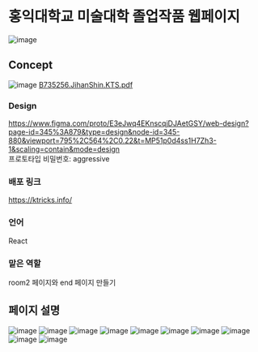 # 홍익대학교 미술대학 졸업작품 웹페이지

![image](https://github.com/quothraven1122/HongikUniversity_CollegeOfFineArts_Capstone/assets/102286920/d71bc2c1-ca96-4621-9490-07143667d630)


## Concept
![image](https://github.com/quothraven1122/HongikUniversity_CollegeOfFineArts_Capstone/assets/102286920/9e0581fb-e6f4-48e6-b535-11f6ab9fe4e5)
[B735256.JihanShin.KTS.pdf](https://github.com/quothraven1122/HongikUniversity_CollegeOfFineArts_Capstone/files/14468563/B735256.JihanShin.KTS.pdf)


### Design
https://www.figma.com/proto/E3eJwq4EKnscqjDJAetGSY/web-design?page-id=345%3A879&type=design&node-id=345-880&viewport=795%2C564%2C0.22&t=MP51p0d4ss1H7Zh3-1&scaling=contain&mode=design     
프로토타입 비밀번호: aggressive

### 배포 링크
https://ktricks.info/

### 언어
React

### 맡은 역할
room2 페이지와 end 페이지 만들기

## 페이지 설명
![image](https://github.com/quothraven1122/HongikUniversity_CollegeOfFineArts_Capstone/assets/102286920/d683af61-bea4-4432-be0a-cff372868b39)
![image](https://github.com/quothraven1122/HongikUniversity_CollegeOfFineArts_Capstone/assets/102286920/03ae5d10-d0ba-4573-a215-0f9851d1798e)
![image](https://github.com/quothraven1122/HongikUniversity_CollegeOfFineArts_Capstone/assets/102286920/59e864f1-4259-4bc5-a58a-75671bf7f865)
![image](https://github.com/quothraven1122/HongikUniversity_CollegeOfFineArts_Capstone/assets/102286920/318e30ff-e03b-40b2-b829-106b6967c345)
![image](https://github.com/quothraven1122/HongikUniversity_CollegeOfFineArts_Capstone/assets/102286920/fadfc1b8-e731-4b2c-981c-4526e6b9f886)
![image](https://github.com/quothraven1122/HongikUniversity_CollegeOfFineArts_Capstone/assets/102286920/364032f8-f540-415b-9538-8fdc152fea64)
![image](https://github.com/quothraven1122/HongikUniversity_CollegeOfFineArts_Capstone/assets/102286920/b545b357-f8f7-4ef8-9e84-580fea4476fd)
![image](https://github.com/quothraven1122/HongikUniversity_CollegeOfFineArts_Capstone/assets/102286920/effb78c9-791f-4606-9304-701d213a507d)
![image](https://github.com/quothraven1122/HongikUniversity_CollegeOfFineArts_Capstone/assets/102286920/7010eeb1-7901-40dc-8f1c-4896a40832d7)
![image](https://github.com/quothraven1122/HongikUniversity_CollegeOfFineArts_Capstone/assets/102286920/a4d3410c-422b-4686-aa5b-737bffbf1b3e)



